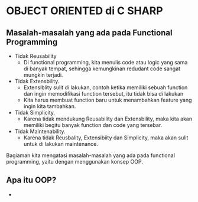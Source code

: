 # OBJECT ORIENTED di C SHARP

## Masalah-masalah yang ada pada Functional Programming
- Tidak Reusability
	* Di functional programming, kita menulis code atau logic yang sama di banyak tempat, sehingga kemungkinan redudant code sangat mungkin terjadi.
- Tidak Extensbility.
	* Extensiblity sulit di lakukan, contoh ketika memiliki sebuah function dan ingin memodifikasi function tersebut, itu tidak bisa di lakukan
	* Kita harus membuat function baru untuk menambahkan feature yang ingin kita tambahkan.
- Tidak Simplicity.
	* Karena tidak mendukung Reusability dan Extensbility, maka kita akan memiliki begitu banyak function dan code yang tersebar.
- Tidak Maintenability.
	* Karena tidak Reusbality, Extensibiity dan Simplicity, maka akan sulit untuk di lakukan maintenance.

Bagiaman kita mengatasi masalah-masalah yang ada pada functional programming, yaitu dengan menggunakan konsep OOP.

## Apa itu OOP?
- 
